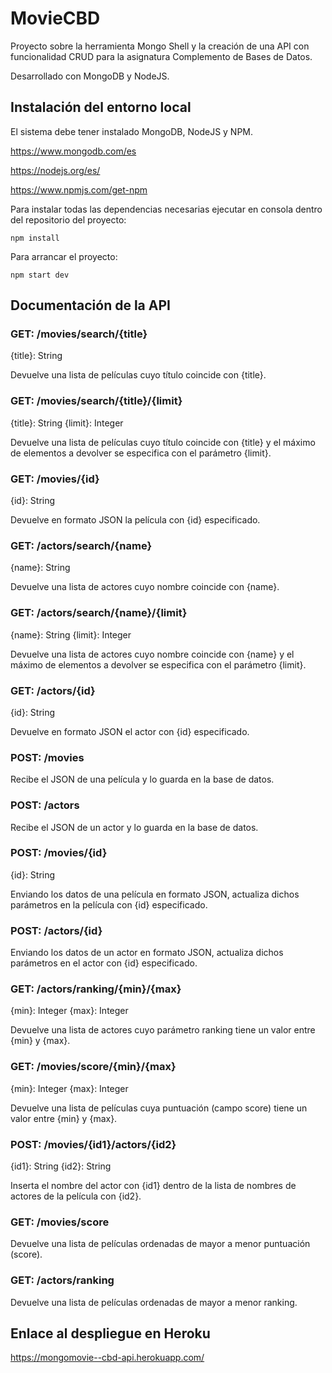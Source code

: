 # MovieCBD

Proyecto sobre la herramienta Mongo Shell y la creación de una API con funcionalidad CRUD 
para la asignatura Complemento de Bases de Datos.

Desarrollado con MongoDB y NodeJS.

## Instalación del entorno local

El sistema debe tener instalado MongoDB, NodeJS y NPM.

https://www.mongodb.com/es

https://nodejs.org/es/

https://www.npmjs.com/get-npm

Para instalar todas las dependencias necesarias ejecutar en consola dentro del repositorio del proyecto:

```
npm install
```

Para arrancar el proyecto:

```
npm start dev
```

## Documentación de la API

### GET:    /movies/search/{title}

{title}: String

Devuelve una lista de películas cuyo título coincide con {title}.

### GET:    /movies/search/{title}/{limit}

{title}: String
{limit}: Integer

Devuelve una lista de películas cuyo título coincide con {title} y el máximo de elementos a devolver se especifica con el parámetro {limit}.

### GET:    /movies/{id}

{id}: String

Devuelve en formato JSON la película con {id} especificado.

### GET:    /actors/search/{name}

{name}: String

Devuelve una lista de actores cuyo nombre coincide con {name}.

### GET:    /actors/search/{name}/{limit}

{name}: String
{limit}: Integer

Devuelve una lista de actores cuyo nombre coincide con {name} y el máximo de elementos a devolver se especifica con el parámetro {limit}.

### GET:    /actors/{id}

{id}: String

Devuelve en formato JSON el actor con {id} especificado.

### POST:   /movies

Recibe el JSON de una película y lo guarda en la base de datos.

### POST:   /actors

Recibe el JSON de un actor y lo guarda en la base de datos.

### POST:	/movies/{id}

{id}: String

Enviando los datos de una película en formato JSON, actualiza dichos parámetros en la película con {id} especificado.

### POST:   /actors/{id}

Enviando los datos de un actor en formato JSON, actualiza dichos parámetros en el actor con {id} especificado.

### GET:    /actors/ranking/{min}/{max}

{min}: Integer
{max}: Integer

Devuelve una lista de actores cuyo parámetro ranking tiene un valor entre {min} y {max}.

### GET:    /movies/score/{min}/{max}

{min}: Integer
{max}: Integer

Devuelve una lista de películas cuya puntuación (campo score) tiene un valor entre {min} y {max}.

### POST:   /movies/{id1}/actors/{id2}

{id1}: String
{id2}: String

Inserta el nombre del actor con {id1} dentro de la lista de nombres de actores de la película con {id2}.

### GET:    /movies/score

Devuelve una lista de películas ordenadas de mayor a menor puntuación (score).

### GET:    /actors/ranking

Devuelve una lista de películas ordenadas de mayor a menor ranking.

## Enlace al despliegue en Heroku

https://mongomovie--cbd-api.herokuapp.com/
